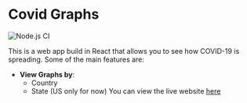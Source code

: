 # Covid Graphs

![Node.js CI](https://github.com/ocampossoto/Covid/workflows/Node.js%20CI/badge.svg)

This is a web app build in React that allows you to see how COVID-19 is spreading. 
Some of the main features are:
* **View Graphs by**:
  * Country
  * State (US only for now)
You can view the live website [here](https://covidgraphs-16cbc.web.app/)
